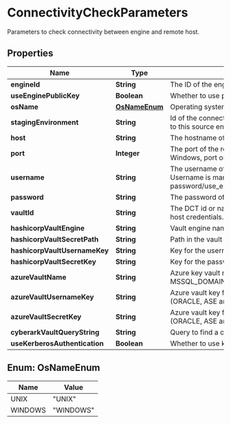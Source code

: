

# ConnectivityCheckParameters

Parameters to check connectivity between engine and remote host.

## Properties

| Name | Type | Description | Notes |
|------------ | ------------- | ------------- | -------------|
|**engineId** | **String** | The ID of the engine to check. |  |
|**useEnginePublicKey** | **Boolean** | Whether to use public key authentication. |  [optional] |
|**osName** | [**OsNameEnum**](#OsNameEnum) | Operating system type of the environment. |  [optional] |
|**stagingEnvironment** | **String** | Id of the connector environment which is used to connect to this source environment. |  [optional] |
|**host** | **String** | The hostname of the remote host machine to check. |  |
|**port** | **Integer** | The port of the remote host machine to check. For Windows, port on which Delphix connector is running. |  |
|**username** | **String** | The username of the remote host machine to check. Username is mandatory input with password/use_engine_public_key/kerberos_authentication. |  [optional] |
|**password** | **String** | The password of the remote host machine to check. |  [optional] |
|**vaultId** | **String** | The DCT id or name of the vault from which to read the host credentials. |  [optional] |
|**hashicorpVaultEngine** | **String** | Vault engine name where the credential is stored. |  [optional] |
|**hashicorpVaultSecretPath** | **String** | Path in the vault engine where the credential is stored. |  [optional] |
|**hashicorpVaultUsernameKey** | **String** | Key for the username in the key-value store. |  [optional] |
|**hashicorpVaultSecretKey** | **String** | Key for the password in the key-value store. |  [optional] |
|**azureVaultName** | **String** | Azure key vault name (ORACLE, ASE and MSSQL_DOMAIN_USER only). |  [optional] |
|**azureVaultUsernameKey** | **String** | Azure vault key for the username in the key-value store (ORACLE, ASE and MSSQL_DOMAIN_USER only). |  [optional] |
|**azureVaultSecretKey** | **String** | Azure vault key for the password in the key-value store (ORACLE, ASE and MSSQL_DOMAIN_USER only). |  [optional] |
|**cyberarkVaultQueryString** | **String** | Query to find a credential in the CyberArk vault. |  [optional] |
|**useKerberosAuthentication** | **Boolean** | Whether to use kerberos authentication. |  [optional] |



## Enum: OsNameEnum

| Name | Value |
|---- | -----|
| UNIX | &quot;UNIX&quot; |
| WINDOWS | &quot;WINDOWS&quot; |



